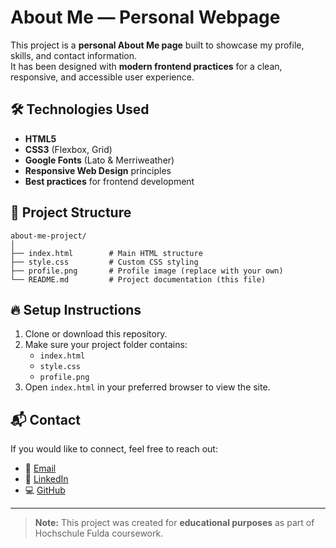 # About Me — Personal Webpage

This project is a **personal About Me page** built to showcase my profile, skills, and contact information.  
It has been designed with **modern frontend practices** for a clean, responsive, and accessible user experience.

## 🛠 Technologies Used

- **HTML5**
- **CSS3** (Flexbox, Grid)
- **Google Fonts** (Lato & Merriweather)
- **Responsive Web Design** principles
- **Best practices** for frontend development

## 📁 Project Structure

```plaintext
about-me-project/
│
├── index.html        # Main HTML structure
├── style.css         # Custom CSS styling
├── profile.png       # Profile image (replace with your own)
└── README.md         # Project documentation (this file)
```

## 🔥 Setup Instructions

1. Clone or download this repository.
2. Make sure your project folder contains:
   - `index.html`
   - `style.css`
   - `profile.png`
3. Open `index.html` in your preferred browser to view the site.

## 📬 Contact

If you would like to connect, feel free to reach out:

- 📧 [Email](mailto:murad.isayev@informatik.hs-fulda.de)
- 💼 [LinkedIn](https://www.linkedin.com/in/muradisayev)
- 💻 [GitHub](https://github.com/murad-isayev)

---

> **Note:** This project was created for **educational purposes** as part of Hochschule Fulda coursework.
